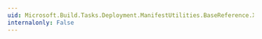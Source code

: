 ```yaml
---
uid: Microsoft.Build.Tasks.Deployment.ManifestUtilities.BaseReference.XmlPath
internalonly: False
---
```

